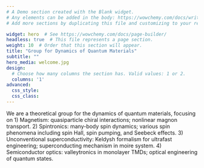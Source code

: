 ```yaml
---
# A Demo section created with the Blank widget.
# Any elements can be added in the body: https://wowchemy.com/docs/writing-markdown-latex/
# Add more sections by duplicating this file and customizing to your requirements.

widget: hero  # See https://wowchemy.com/docs/page-builder/
headless: true  # This file represents a page section.
weight: 10  # Order that this section will appear.
title: "Group for Dynamics of Quantum Materials"
subtitle: ""
hero_media: welcome.jpg
design:
  # Choose how many columns the section has. Valid values: 1 or 2.
  columns: '1'
advanced:
  css_style:
  css_class:
---
```


We are a theoretical group for the dynamics of quantum materials, focusing on 1) Magnetism: quasiparticle chiral interactions; nonlinear magnon transport. 2) Spintronics: many-body spin dynamics; various spin phenomena including spin Hall, spin pumping, and Seebeck effects. 3) Unconventional superconductivity: Keldysh formalism for ultrafast engineering; superconducting mechanism in moire system. 4) Semiconductor optics: valleytronics in monolayer TMDs; optical engineering of quantum states.
